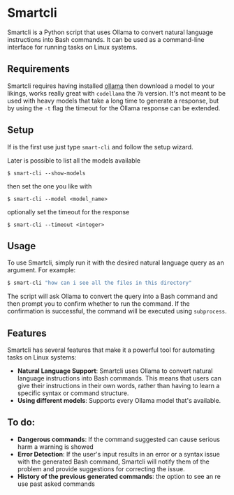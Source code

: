 
# Smartcli

Smartcli is a Python script that uses Ollama to convert natural language instructions into Bash commands. It can be used as a command-line interface for running tasks on Linux systems.

## Requirements

Smartcli requires having installed [ollama](https://ollama.com/) then download a model to your likings, works really great with `codellama` the `7b` version. 
It's not meant to be used with heavy models that take a long time to generate a response, but by using the `-t` flag the timeout for the  Ollama response can be extended.

## Setup
If is the first use just type `smart-cli` and follow the setup wizard.

Later is possible to list all the models available
```
$ smart-cli --show-models
```
then set the one you like with
```
$ smart-cli --model <model_name>
```
optionally set the timeout for the response
```
$ smart-cli --timeout <integer>
``` 

## Usage

To use Smartcli, simply run it with the desired natural language query as an argument. For example:
```bash
$ smart-cli "how can i see all the files in this directory"
```
The script will ask Ollama to convert the query into a Bash command and then prompt you to confirm whether to run the command. If the confirmation is successful, the command will be executed using `subprocess`.

## Features

Smartcli has several features that make it a powerful tool for automating tasks on Linux systems:

* **Natural Language Support**: Smartcli uses Ollama to convert natural language instructions into Bash commands. This means that users can give their instructions in their own words, rather than having to learn a specific syntax or command structure.
* **Using different models**: Supports every Ollama model that's available.

## To do:
* **Dangerous commands**: If the command suggested can cause serious harm a warning is showed
* **Error Detection**: If the user's input results in an error or a syntax issue with the generated Bash command, Smartcli will notify them of the problem and provide suggestions for correcting the issue.
* **History of the previous generated commands**: the option to see an re use past asked commands
